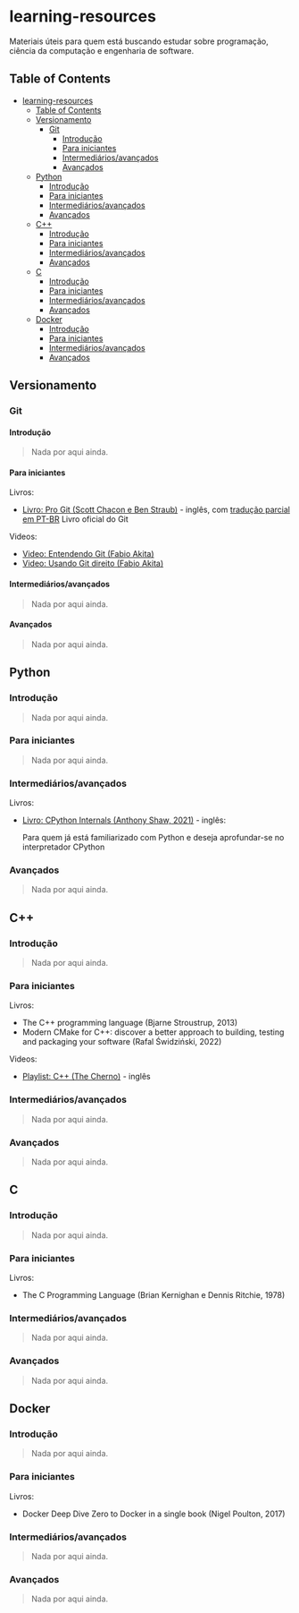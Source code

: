 # learning-resources
Materiais úteis para quem está buscando estudar sobre programação, ciência da computação e engenharia de software.

## Table of Contents

- [learning-resources](#learning-resources)
  - [Table of Contents](#table-of-contents)
  - [Versionamento](#versionamento)
    - [Git](#git)
      - [Introdução](#introdução)
      - [Para iniciantes](#para-iniciantes)
      - [Intermediários/avançados](#intermediáriosavançados)
      - [Avançados](#avançados)
  - [Python](#python)
    - [Introdução](#introdução-1)
    - [Para iniciantes](#para-iniciantes-1)
    - [Intermediários/avançados](#intermediáriosavançados-1)
    - [Avançados](#avançados-1)
  - [C++](#c)
    - [Introdução](#introdução-2)
    - [Para iniciantes](#para-iniciantes-2)
    - [Intermediários/avançados](#intermediáriosavançados-2)
    - [Avançados](#avançados-2)
  - [C](#c-1)
    - [Introdução](#introdução-3)
    - [Para iniciantes](#para-iniciantes-3)
    - [Intermediários/avançados](#intermediáriosavançados-3)
    - [Avançados](#avançados-3)
  - [Docker](#docker)
    - [Introdução](#introdução-4)
    - [Para iniciantes](#para-iniciantes-4)
    - [Intermediários/avançados](#intermediáriosavançados-4)
    - [Avançados](#avançados-4)

## Versionamento
### Git

#### Introdução
> Nada por aqui ainda.

#### Para iniciantes

Livros:
- [Livro: Pro Git (Scott Chacon e Ben Straub)](https://git-scm.com/book/en/v2) - inglês, com [tradução parcial em PT-BR](https://git-scm.com/book/pt-br/v2)
  Livro oficial do Git

Videos:
- [Video: Entendendo Git (Fabio Akita)](https://www.youtube.com/watch?v=6Czd1Yetaac&t=2s&pp=ygUJZ2l0IGFraXRh)
- [Video: Usando Git direito (Fabio Akita)](https://www.youtube.com/watch?v=6OokP-NE49k&t=1805s&pp=ygUJZ2l0IGFraXRh)
  
#### Intermediários/avançados
> Nada por aqui ainda.

#### Avançados
> Nada por aqui ainda.

## Python

### Introdução
> Nada por aqui ainda.

### Para iniciantes
> Nada por aqui ainda.

### Intermediários/avançados

Livros:
- [Livro: CPython Internals (Anthony Shaw, 2021)](https://books.google.com.br/books/about/CPython_Internals.html?id=fKZwzgEACAAJ) - inglês:
  
  Para quem já está familiarizado com Python e deseja aprofundar-se no interpretador CPython

### Avançados
> Nada por aqui ainda.

## C++

### Introdução
> Nada por aqui ainda.

### Para iniciantes

Livros:
- The C++ programming language (Bjarne Stroustrup, 2013)
- Modern CMake for C++: discover a better approach to building, testing and packaging your software (Rafal Świdziński, 2022)

Videos:
- [Playlist: C++ (The Cherno)](https://youtube.com/playlist?list=PLlrATfBNZ98dudnM48yfGUldqGD0S4FFb) - inglês

### Intermediários/avançados
> Nada por aqui ainda.

### Avançados
> Nada por aqui ainda.

## C

### Introdução
> Nada por aqui ainda.

### Para iniciantes

Livros:
- The C Programming Language (Brian Kernighan e Dennis Ritchie, 1978)

### Intermediários/avançados
> Nada por aqui ainda.

### Avançados
> Nada por aqui ainda.

## Docker

### Introdução
> Nada por aqui ainda.

### Para iniciantes

Livros:
- Docker Deep Dive Zero to Docker in a single book (Nigel Poulton, 2017)

### Intermediários/avançados
> Nada por aqui ainda.

### Avançados
> Nada por aqui ainda.

